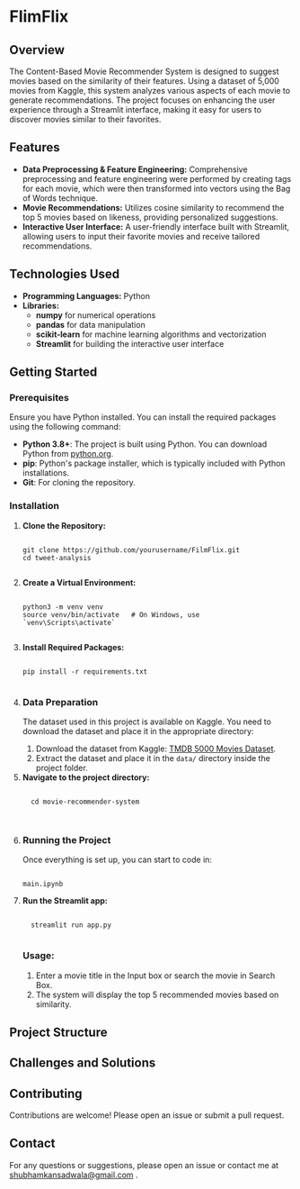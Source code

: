 # FlimFlix

## Overview
The Content-Based Movie Recommender System is designed to suggest movies based on the similarity of their features. Using a dataset of 5,000 movies from Kaggle, this system analyzes various aspects of each movie to generate recommendations. The project focuses on enhancing the user experience through a Streamlit interface, making it easy for users to discover movies similar to their favorites.

## Features
<ul>
  <li><strong>Data Preprocessing & Feature Engineering:</strong> Comprehensive preprocessing and feature engineering were performed by creating tags for each movie, which were then transformed into vectors using the Bag of Words technique.</li>
  <li><strong>Movie Recommendations:</strong> Utilizes cosine similarity to recommend the top 5 movies based on likeness, providing personalized suggestions.
</li>
  <li><strong>Interactive User Interface:</strong>  A user-friendly interface built with Streamlit, allowing users to input their favorite movies and receive tailored recommendations.</li>
</ul>

## Technologies Used
<ul>
<li><strong>Programming Languages:</strong> Python</li>
  
  <li><strong>Libraries:</strong> 
  <ul> <li><strong>numpy</strong> for numerical operations</li>
       <li><strong>pandas</strong> for data manipulation</li>
       <li><strong>scikit-learn</strong>  for machine learning algorithms and vectorization</li>
       <li><strong>Streamlit</strong> for building the interactive user interface</li>
  </ul>
  </li>
  
</ul>

## Getting Started

  <!DOCTYPE html>
<html lang="en">
<head>
    <meta charset="UTF-8">
    <meta name="viewport" content="width=device-width, initial-scale=1.0">
</head>
<body>

<h3>Prerequisites</h3>
<p>Ensure you have Python installed. You can install the required packages using the following command:</p>
<ul>
    <li><strong>Python 3.8+</strong>: The project is built using Python. You can download Python from <a href="https://www.python.org/downloads/">python.org</a>.</li>
    <li><strong>pip</strong>: Python's package installer, which is typically included with Python installations.</li>
    <li><strong>Git</strong>: For cloning the repository.</li>
</ul>



<h3>Installation</h3>
<ol>
    <li><strong>Clone the Repository:</strong>
        <pre><code class="bash">
git clone https://github.com/yourusername/FilmFlix.git
cd tweet-analysis
        </code></pre>
    </li>

  
<li><strong>Create a Virtual Environment:</strong>
  <pre><code class="bash">
python3 -m venv venv
source venv/bin/activate   # On Windows, use `venv\Scripts\activate`
        </code></pre>
    </li>
    <li><strong>Install Required Packages:</strong>
        <pre><code class="bash">
pip install -r requirements.txt
        </code></pre>
    </li>

  
<li><h3>Data Preparation</h3>
<p>The dataset used in this project is available on Kaggle. You need to download the dataset and place it in the appropriate directory:</p>
<ol>
    <li>Download the dataset from Kaggle: <a href="https://www.kaggle.com/datasets/tmdb/tmdb-movie-metadata" >TMDB 5000 Movies Dataset</a>.
    </li>
    <li>Extract the dataset and place it in the <code>data/</code> directory inside the project folder.</li>
</ol>  
</li>
    

  <li><strong>Navigate to the project directory:</strong>
      <pre><code class="bash">
  cd movie-recommender-system

  </code></pre>
  </li>

<li><h3>Running the Project</h3>
<p>Once everything is set up, you can start to code in:</p>
<pre><code class="bash">
main.ipynb
</code></pre>
</li>

  <li><strong>Run the Streamlit app:</strong>
      <pre><code class="bash">
  streamlit run app.py
      </code></pre>
    </li> 

  <h3>Usage:</h3>
  <ol>
    <LI>Enter a movie title in the Input box or search the movie in Search Box.</LI>
    <LI>The system will display the top 5 recommended movies based on similarity.</LI>
  </ol>
</ol>


## Project Structure

## Challenges and Solutions

## Contributing
Contributions are welcome! Please open an issue or submit a pull request.


## Contact
For any questions or suggestions, please open an issue or contact me at <a href="mailto:shubhamkansadwala@gmail.com">shubhamkansadwala@gmail.com</a>
.
